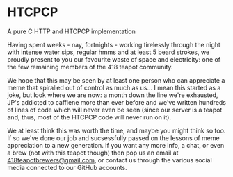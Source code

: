 # HTCPCP
 A pure C HTTP and HTCPCP implementation
 
Having spent weeks - nay, fortnights - working tirelessly through the night with intense water sips, regular hmms and at least 5 beard strokes, we proudly present to you our favourite waste of space and electricity: one of the few remaining members of the 418 teapot community.

We hope that this may be seen by at least one person who can appreciate a meme that spiralled out of control as much as us... I mean this started as a joke, but look where we are now:
a month down the line we're exhausted, JP's addicted to caffiene more than ever before and we've written hundreds of lines of code which will never even be seen (since our server is a teapot and, thus, most of the HTCPCP code will never run on it).

We at least think this was worth the time, and maybe you might think so too. If so we've done our job and sucsessfully passed on the lessons of meme appreciation to a new generation.
If you want any more info, a chat, or even a brew (not with this teapot though) then pop us an email at [418teapotbrewers@gmail.com](mailto:418teapotbrewers@gmail.com), or contact us through the various social media connected to our GitHub accounts.